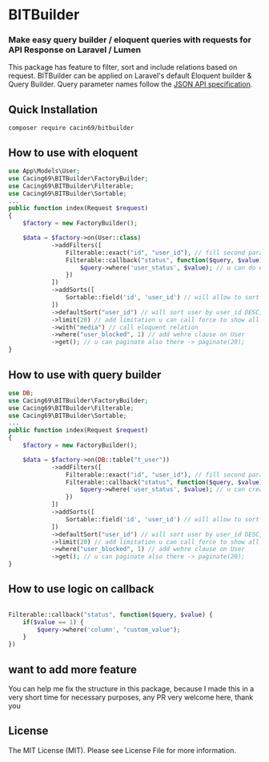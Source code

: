 # BITBuilder

### Make easy query builder / eloquent queries with requests for API Response on Laravel / Lumen

This package has feature to filter, sort and include relations based on request. BITBuilder can be applied on Laravel's default Eloquent builder & Query Builder. Query parameter names follow the [JSON API specification](https://jsonapi.org/).

## Quick Installation
```
composer require cacin69/bitbuilder
```

## How to use with eloquent
```php
use App\Models\User;
use Cacing69\BITBuilder\FactoryBuilder;
use Cacing69\BITBuilder\Filterable;
use Cacing69\BITBuilder\Sortable;
...
public function index(Request $request)
{
	$factory = new FactoryBuilder();

	$data = $factory->on(User::class)
			->addFilters([
				Filterable::exact("id", "user_id"), // fill second parameter, if u want to make alias on request
				Filterable::callback("status", function($query, $value) {
					$query->where('user_status', $value); // u can do everything with this value
				})
			])
			->addSorts([
				Sortable::field('id', 'user_id') // will allow to sort via request url?sort_by=id (DESC), url?sort_by=-id (ASC)
			])
			->defaultSort("user_id") // will sort user by user_id DESC, u can use -user_id to make sort by ASC
			->limit(20) // add limitation u can call force to show all data with method $obj->showAllData(true);
			->with("media") // call eloquent relation
			->where("user_blocked", 1) // add wehre clause on User
			->get(); // u can paginate also there -> paginate(20);
}

```

## How to use with query builder
```php
use DB;
use Cacing69\BITBuilder\FactoryBuilder;
use Cacing69\BITBuilder\Filterable;
use Cacing69\BITBuilder\Sortable;
...
public function index(Request $request)
{
	$factory = new FactoryBuilder();

	$data = $factory->on(DB::table("t_user"))
			->addFilters([
				Filterable::exact("id", "user_id"), // fill second parameter, if u want to make alias on request
				Filterable::callback("status", function($query, $value) { // it will be filter data url?filter[status]=block
					$query->where('user_status', $value); // u can create any where clause with this value
				})
			])
			->addSorts([
				Sortable::field('id', 'user_id') // will allow to sort via request url?sort_by=id (DESC), url?sort_by=-id (ASC)
			])
			->defaultSort("user_id") // will sort user by user_id DESC, u can use -user_id to make sort by ASC
			->limit(20) // add limitation u can call force to show all data with method $obj->showAllData(true);
			->where("user_blocked", 1) // add wehre clause on User
			->get(); // u can paginate also there -> paginate(20);
}

```

## How to use logic on callback
```php

Filterable::callback("status", function($query, $value) {
	if($value == 1) {
		$query->where('column', "custom_value"); 
	}
})
```

## want to add more feature
You can help me fix the structure in this package, because I made this in a very short time for necessary purposes, any PR very welcome here, thank you

## License
The MIT License (MIT). Please see License File for more information.
